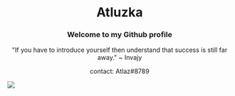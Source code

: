<h1 align="center">Atluzka</h1>
<h3 align="center">Welcome to my Github profile</h3>
<p align="center">"If you have to introduce yourself then understand that success is still far away." ~ Invajy</p>
<p align="center">contact: Atlaz#8789</p>

<div class="profileviewsAtluzka" text-align="center">
  <a href="https://visitcount.itsvg.in">
    <img src="https://visitcount.itsvg.in/api?id=Atluzka&icon=3&color=12&pretty=true" />
  </a>
</div>
